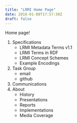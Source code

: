 ```yaml
---
title: "LRMI Home Page"
date: 2018-01-08T17:57:50Z
draft: false
---
```

Home page!

1. Specifications
   * LRMI Metadata Terms v1.1
   * LRMI Terms in RDF
   * LRMI Concept Schemes
   * Example Encodings
2. Task Group
   * email
   * github
3. Communications
4. About
   * History
   * Presentations
   * Reports
   * Implementations
   * Media Coverage
   
